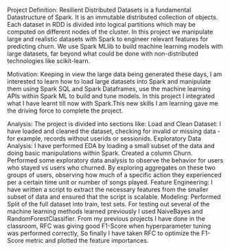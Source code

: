 Project Definition: Resilient Distributed Datasets is a fundamental Datastructure of Spark. It is an immutable distributed 
collection of objects. Each dataset in RDD is divided into logical partitions which may be computed on different nodes of the cluster.
In this project we manipulate large and realistic datasets with Spark to engineer relevant features for predicting churn. We use Spark
MLlib to build machine learning models with large datasets, far beyond what could be done with non-distributed technologies like
scikit-learn.

Motivation: Keeping in view the large data being generated these days, I am interested to learn how to load large datasets into Spark 
and manipulate them using Spark SQL and Spark Dataframes, use the machine learning APIs within Spark ML to build and tune models. In 
this project I integrated what I have learnt till now with Spark.This new skills I am learning gave me the driving force to complete 
the project.

Analysis: The project is divided into sections like: Load and Clean Dataset: I have loaded and cleaned the dataset, checking for
invalid or missing data - for example, records without userids or sessionids. Exploratory Data Analysis: I have performed EDA by 
loading a small subset of the data and doing basic manipulations within Spark. Created a column Churn. Performed some exploratory 
data analysis to observe the behavior for users who stayed vs users who churned. By exploring aggregates on these two groups of users, 
observing how much of a specific action they experienced per a certain time unit or number of songs played. Feature Engineering: I have
written a script to extract the necessary features from the smaller subset of data and ensured that the script is scalable.
Modeling: Performed Split of the full dataset into train, test sets. For testing out several of the machine learning methods learned
previously I used NaiveBayes and RandomForestClassifier. From my previous projects I have done in the classroom, RFC was giving good
F1-Score when hyperparameter tuning was performed correctly, So finally I have taken RFC to optimize the F1-Score metric and plotted
the feature importances.
